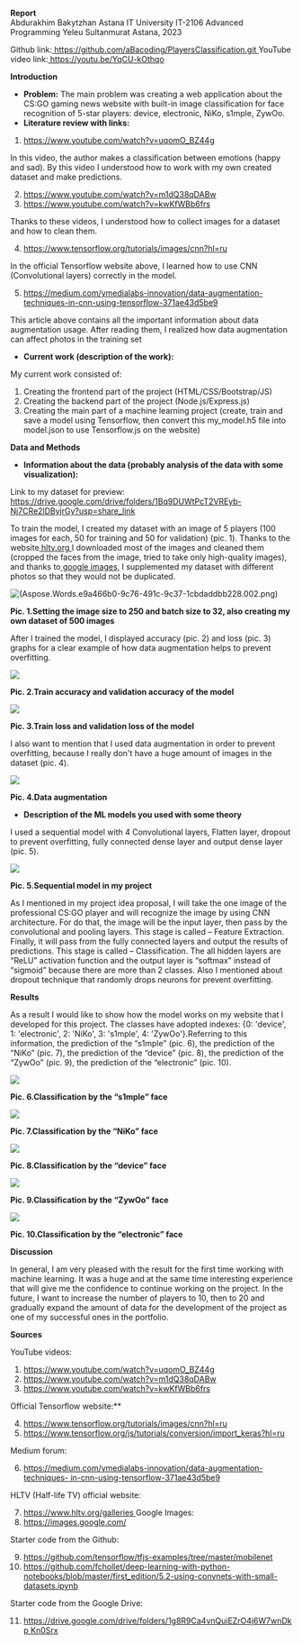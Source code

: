 **Report**              
Abdurakhim Bakytzhan 
Astana IT University 
IT-2106 
Advanced Programming 
Yeleu Sultanmurat 
Astana, 2023 

Github link:[ https://github.com/aBacoding/PlayersClassification.git ](https://github.com/aBacoding/PlayersClassification.git)
YouTube video link:[ https://youtu.be/YqCU-kOthqo ](https://youtu.be/YqCU-kOthqo)

**Introduction** 

- **Problem:** The main problem was creating a web application about the CS:GO gaming news website with built-in image classification for face recognition of 5-star players: device, electronic, NiKo, s1mple, ZywOo. 
- **Literature review with links:** 
1. [https://www.youtube.com/watch?v=uqomO_BZ44g ](https://www.youtube.com/watch?v=uqomO_BZ44g)

In this video, the author makes a classification between emotions (happy and sad). By this video I understood how to work with my own created dataset and make predictions. 

2. [https://www.youtube.com/watch?v=m1dQ38qDABw ](https://www.youtube.com/watch?v=m1dQ38qDABw)
2. [https://www.youtube.com/watch?v=kwKfWBb6frs ](https://www.youtube.com/watch?v=kwKfWBb6frs)

Thanks to these videos, I understood how to collect images for a dataset and how to clean them.  

4. [https://www.tensorflow.org/tutorials/images/cnn?hl=ru ](https://www.tensorflow.org/tutorials/images/cnn?hl=ru)

In the official Tensorflow website above, I learned how to use CNN (Convolutional layers) correctly in the model. 

5. [https://medium.com/ymedialabs-innovation/data-augmentation- techniques-in-cnn-using-tensorflow-371ae43d5be9 ](https://medium.com/ymedialabs-innovation/data-augmentation-techniques-in-cnn-using-tensorflow-371ae43d5be9)

This article above contains all the important information about data augmentation usage. After reading them, I realized how data augmentation can affect photos in the training set  

- **Current work (description of the work):**  

My current work consisted of: 

1) Creating the frontend part of the project (HTML/CSS/Bootstrap/JS) 
1) Creating the backend part of the project (Node.js/Express.js) 
3) Creating the main part of a machine learning project (create, train and save a model using Tensorflow, then convert this my\_model.h5 file into model.json to use Tensorflow.js on the website) 

**Data and Methods** 

- **Information about the data (probably analysis of the data with some visualization):** 

Link to my dataset for preview:  [https://drive.google.com/drive/folders/1Bq9DUWtPcT2VREyb- Nj7CRe2lDByjrGy?usp=share_link ](https://drive.google.com/drive/folders/1Bq9DUWtPcT2VREyb-Nj7CRe2lDByjrGy?usp=share_link)

To train the model, I created my dataset with an image of 5 players (100 images for each, 50 for training and 50 for validation) (pic. 1). Thanks to the website[ hltv.org ](https://www.hltv.org/)I downloaded most of the images and cleaned them (cropped the faces from the image, tried to take only high-quality images), and thanks to[ google images,](https://images.google.com/) I supplemented my dataset with different photos so that they would not be duplicated. 

![(Aspose.Words.e9a466b0-9c76-491c-9c37-1cbdaddbb228.002.png)](https://user-images.githubusercontent.com/97093590/220779583-fa4a6798-ed9d-45a4-8f9c-8fa252262290.png)

**Pic. 1.Setting the image size to 250 and batch size to 32, also creating my own dataset of 500 images** 

After I trained the model, I displayed accuracy (pic. 2) and loss (pic. 3) graphs for a clear example of how data augmentation helps to prevent overfitting. 

![](Aspose.Words.e9a466b0-9c76-491c-9c37-1cbdaddbb228.003.png)

**Pic. 2.Train accuracy and validation accuracy of the model** 

![](Aspose.Words.e9a466b0-9c76-491c-9c37-1cbdaddbb228.004.png)

**Pic. 3.Train loss and validation loss of the model** 

I also want to mention that I used data augmentation in order to prevent overfitting, because I really don't have a huge amount of images in the dataset (pic. 4). 

![](Aspose.Words.e9a466b0-9c76-491c-9c37-1cbdaddbb228.005.png)

**Pic. 4.Data augmentation** 

- **Description of the ML models you used with some theory** 

I used a sequential model with 4 Convolutional layers, Flatten layer, dropout to prevent overfitting, fully connected dense layer and output dense layer (pic. 5). 

![](Aspose.Words.e9a466b0-9c76-491c-9c37-1cbdaddbb228.006.png)

**Pic. 5.Sequential model in my project** 

As I mentioned in my project idea proposal, I will take the one image of the professional CS:GO player and will recognize the image by using CNN architecture. For do that, the image will be the input layer, then pass by the convolutional and pooling layers. This stage is called – Feature Extraction. Finally, it will pass from the fully connected layers and output the results of predictions. This stage is called – Classification. The all hidden layers are “ReLU” activation function and the output layer is “softmax” instead of “sigmoid” because there are more than 2 classes. Also I mentioned about dropout technique that randomly drops neurons for prevent overfitting.  

**Results** 

As a result I would like to show how the model works on my website that I developed for this project. The classes have adopted indexes: {0: 'device', 1: 'electronic', 2: 'NiKo', 3: 's1mple', 4: 'ZywOo'}.Referring to this information, the prediction of the “s1mple” (pic. 6), the prediction of the “NiKo” (pic. 7), the prediction of the “device” (pic. 8), the prediction of the “ZywOo” (pic. 9), the prediction of the “electronic” (pic. 10). 

![](Aspose.Words.e9a466b0-9c76-491c-9c37-1cbdaddbb228.007.png)

**Pic. 6.Classification by the “s1mple” face** 

![](Aspose.Words.e9a466b0-9c76-491c-9c37-1cbdaddbb228.008.png)

**Pic. 7.Classification by the “NiKo” face** 

![](Aspose.Words.e9a466b0-9c76-491c-9c37-1cbdaddbb228.009.png)

**Pic. 8.Classification by the “device” face** 

![](Aspose.Words.e9a466b0-9c76-491c-9c37-1cbdaddbb228.010.png)

**Pic. 9.Classification by the “ZywOo” face** 

![](Aspose.Words.e9a466b0-9c76-491c-9c37-1cbdaddbb228.011.jpeg)

**Pic. 10.Classification by the “electronic” face** 

**Discussion** 

In general, I am very pleased with the result for the first time working with machine learning. It was a huge and at the same time interesting experience that will give me the confidence to continue working on the project. In the future, I want to increase the number of players to 10, then to 20 and gradually expand the amount of data for the development of the project as one of my successful ones in the portfolio. 

**Sources** 

YouTube videos: 

1. [https://www.youtube.com/watch?v=uqomO_BZ44g ](https://www.youtube.com/watch?v=uqomO_BZ44g)
1. [https://www.youtube.com/watch?v=m1dQ38qDABw ](https://www.youtube.com/watch?v=m1dQ38qDABw)
1. [https://www.youtube.com/watch?v=kwKfWBb6frs ](https://www.youtube.com/watch?v=kwKfWBb6frs)

Official Tensorflow website:** 

4. [https://www.tensorflow.org/tutorials/images/cnn?hl=ru ](https://www.tensorflow.org/tutorials/images/cnn?hl=ru)
4. [https://www.tensorflow.org/js/tutorials/conversion/import_keras?hl=ru ](https://www.tensorflow.org/js/tutorials/conversion/import_keras?hl=ru)

Medium forum: 

6. [https://medium.com/ymedialabs-innovation/data-augmentation-techniques- in-cnn-using-tensorflow-371ae43d5be9 ](https://medium.com/ymedialabs-innovation/data-augmentation-techniques-in-cnn-using-tensorflow-371ae43d5be9)

HLTV (Half-life TV) official website: 

7. [https://www.hltv.org/galleries ](https://www.hltv.org/galleries)Google Images: 
7. [https://images.google.com/ ](https://images.google.com/)

Starter code from the Github: 

9. [https://github.com/tensorflow/tfjs-examples/tree/master/mobilenet ](https://github.com/tensorflow/tfjs-examples/tree/master/mobilenet)
9. [https://github.com/fchollet/deep-learning-with-python- notebooks/blob/master/first_edition/5.2-using-convnets-with-small- datasets.ipynb ](https://github.com/fchollet/deep-learning-with-python-notebooks/blob/master/first_edition/5.2-using-convnets-with-small-datasets.ipynb)

Starter code from the Google Drive: 

11. [https://drive.google.com/drive/folders/1g8R9Ca4vnQuiEZrO4j6W7wnDkp Kn0Srx ](https://drive.google.com/drive/folders/1g8R9Ca4vnQuiEZrO4j6W7wnDkpKn0Srx)
